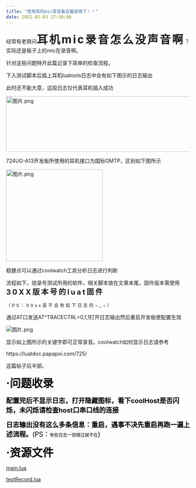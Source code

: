 ```yaml
---
title: "使用耳机mic录音看这篇就够了！！"
date: 2021-02-03 17:50:08
---
```


<p>经常有老铁问<strong><span style="font-size:30px"><span style="letter-spacing:4px">耳机mic录音怎么没声音啊</span></span></strong>？实际还是板子上的mic在录音啊。</p><p>针对这些问题特开此篇记录下简单的检查流程。</p><p>下入测试脚本后插上耳机luatools日志中会有如下图示的日志输出</p><p>此时还不能大意，这段日志仅代表耳机插入成功 </p><div class="media-wrap image-wrap"><img class="media-wrap image-wrap" id="6843" alt="图片.png" title="图片.png" src="http://openluat-luatcommunity.oss-cn-hangzhou.aliyuncs.com/images/20210203172955122_图片.png" width="548px" height="152px" style="width:548px;height:152px"/></div><p>724UG-A13开发板所使用的耳机接口为国标OMTP，区别如下图所示</p><p></p><div class="media-wrap image-wrap"><img class="media-wrap image-wrap" id="6844" alt="图片.png" title="图片.png" src="http://openluat-luatcommunity.oss-cn-hangzhou.aliyuncs.com/images/20210203173506218_图片.png" width="265px" height="252px" style="width:265px;height:252px"/></div><p>稳健点可以通过coolwatch工具分析日志进行判断</p><p>流程如下，烧录号测试所用的软件，相关脚本放在文章末尾，固件版本需使用<span style="letter-spacing:4px"><strong><span style="font-size:20px">30XX版本号的luat固件</span></strong></span></p><p><span style="letter-spacing:4px"><span style="font-size:12px">（PS：00xx是不会有如下日志的¬_¬）</span></span></p><p></p><p>通过AT口发送AT^TRACECTRL=0,1,1打开日志输出然后重启开发板使配置生效</p><p></p><div class="media-wrap image-wrap"><img class="media-wrap image-wrap" id="6845" alt="图片.png" title="图片.png" src="http://openluat-luatcommunity.oss-cn-hangzhou.aliyuncs.com/images/20210203173902347_图片.png"/></div><p>显示如上图所示的关键字即可正常录音。coolwatch如何显示日志请参考</p><p>https://luatdoc.papapoi.com/725/</p><p>这篇帖子后半部。</p><p><span style="font-size:30px"><span style="color:#000000"><strong>·问题收录</strong></span></span></p><p><span style="font-size:30px"><span style="font-size:18px"><span style="color:#000000"><strong>配置完后不显示日志，打开隐藏图标，看下coolHost是否闪烁，未闪烁请检查host口串口线的连接</strong></span></span></span></p><p><span style="color:#000000"><span style="font-size:30px"><span style="font-size:18px"><strong>日志输出没有这么多条信息：重启，遇事不决先重启再跑一遍上述流程。</strong>(PS：</span></span><span style="font-size:12px">有些日志一但错过就不在</span><span style="font-size:30px"><span style="font-size:18px">)</span></span></span></p><p></p><p><span style="color:#000000"><strong><span style="font-size:30px">·资源文件</span></strong></span></p><p><a href="http://openluat-luatcommunity.oss-cn-hangzhou.aliyuncs.com/attachment/20210203174644559_main.lua" target="_blank">main.lua</a></p><p><a href="http://openluat-luatcommunity.oss-cn-hangzhou.aliyuncs.com/attachment/20210203174715190_testRecord.lua" target="_blank">testRecord.lua</a></p>
